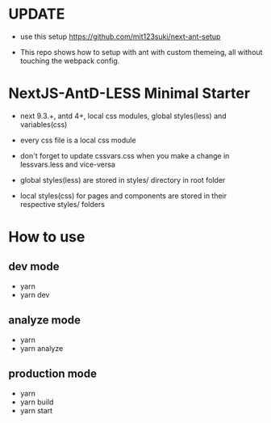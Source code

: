 # UPDATE

- use this setup https://github.com/mit123suki/next-ant-setup

- This repo shows how to setup with ant with custom themeing, all without touching the webpack config.


# NextJS-AntD-LESS Minimal Starter

- next 9.3.+, antd 4+, local css modules, global styles(less) and variables(css)

- every css file is a local css module

- don't forget to update cssvars.css when you make a change in lessvars.less and vice-versa

- global styles(less) are stored in styles/ directory in root folder

- local styles(css) for pages and components are stored in their respective styles/ folders

# How to use

## dev mode

- yarn
- yarn dev

## analyze mode

- yarn
- yarn analyze

## production mode

- yarn
- yarn build
- yarn start
